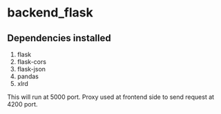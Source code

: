 # backend_flask

## Dependencies installed

1. flask
2. flask-cors
3. flask-json
4. pandas
4. xlrd

This will run at 5000 port. Proxy used at frontend side to send request at 4200 port.
